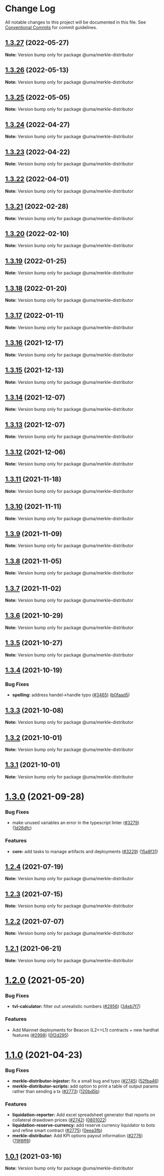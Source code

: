 # Change Log

All notable changes to this project will be documented in this file.
See [Conventional Commits](https://conventionalcommits.org) for commit guidelines.

## [1.3.27](https://github.com/UMAprotocol/protocol/compare/@uma/merkle-distributor@1.3.26...@uma/merkle-distributor@1.3.27) (2022-05-27)

**Note:** Version bump only for package @uma/merkle-distributor

## [1.3.26](https://github.com/UMAprotocol/protocol/compare/@uma/merkle-distributor@1.3.25...@uma/merkle-distributor@1.3.26) (2022-05-13)

**Note:** Version bump only for package @uma/merkle-distributor

## [1.3.25](https://github.com/UMAprotocol/protocol/compare/@uma/merkle-distributor@1.3.24...@uma/merkle-distributor@1.3.25) (2022-05-05)

**Note:** Version bump only for package @uma/merkle-distributor

## [1.3.24](https://github.com/UMAprotocol/protocol/compare/@uma/merkle-distributor@1.3.23...@uma/merkle-distributor@1.3.24) (2022-04-27)

**Note:** Version bump only for package @uma/merkle-distributor

## [1.3.23](https://github.com/UMAprotocol/protocol/compare/@uma/merkle-distributor@1.3.22...@uma/merkle-distributor@1.3.23) (2022-04-22)

**Note:** Version bump only for package @uma/merkle-distributor

## [1.3.22](https://github.com/UMAprotocol/protocol/compare/@uma/merkle-distributor@1.3.21...@uma/merkle-distributor@1.3.22) (2022-04-01)

**Note:** Version bump only for package @uma/merkle-distributor

## [1.3.21](https://github.com/UMAprotocol/protocol/compare/@uma/merkle-distributor@1.3.20...@uma/merkle-distributor@1.3.21) (2022-02-28)

**Note:** Version bump only for package @uma/merkle-distributor

## [1.3.20](https://github.com/UMAprotocol/protocol/compare/@uma/merkle-distributor@1.3.19...@uma/merkle-distributor@1.3.20) (2022-02-10)

**Note:** Version bump only for package @uma/merkle-distributor

## [1.3.19](https://github.com/UMAprotocol/protocol/compare/@uma/merkle-distributor@1.3.18...@uma/merkle-distributor@1.3.19) (2022-01-25)

**Note:** Version bump only for package @uma/merkle-distributor

## [1.3.18](https://github.com/UMAprotocol/protocol/compare/@uma/merkle-distributor@1.3.17...@uma/merkle-distributor@1.3.18) (2022-01-20)

**Note:** Version bump only for package @uma/merkle-distributor

## [1.3.17](https://github.com/UMAprotocol/protocol/compare/@uma/merkle-distributor@1.3.16...@uma/merkle-distributor@1.3.17) (2022-01-11)

**Note:** Version bump only for package @uma/merkle-distributor

## [1.3.16](https://github.com/UMAprotocol/protocol/compare/@uma/merkle-distributor@1.3.15...@uma/merkle-distributor@1.3.16) (2021-12-17)

**Note:** Version bump only for package @uma/merkle-distributor

## [1.3.15](https://github.com/UMAprotocol/protocol/compare/@uma/merkle-distributor@1.3.14...@uma/merkle-distributor@1.3.15) (2021-12-13)

**Note:** Version bump only for package @uma/merkle-distributor

## [1.3.14](https://github.com/UMAprotocol/protocol/compare/@uma/merkle-distributor@1.3.12...@uma/merkle-distributor@1.3.14) (2021-12-07)

**Note:** Version bump only for package @uma/merkle-distributor

## [1.3.13](https://github.com/UMAprotocol/protocol/compare/@uma/merkle-distributor@1.3.12...@uma/merkle-distributor@1.3.13) (2021-12-07)

**Note:** Version bump only for package @uma/merkle-distributor

## [1.3.12](https://github.com/UMAprotocol/protocol/compare/@uma/merkle-distributor@1.3.11...@uma/merkle-distributor@1.3.12) (2021-12-06)

**Note:** Version bump only for package @uma/merkle-distributor

## [1.3.11](https://github.com/UMAprotocol/protocol/compare/@uma/merkle-distributor@1.3.10...@uma/merkle-distributor@1.3.11) (2021-11-18)

**Note:** Version bump only for package @uma/merkle-distributor

## [1.3.10](https://github.com/UMAprotocol/protocol/compare/@uma/merkle-distributor@1.3.9...@uma/merkle-distributor@1.3.10) (2021-11-11)

**Note:** Version bump only for package @uma/merkle-distributor

## [1.3.9](https://github.com/UMAprotocol/protocol/compare/@uma/merkle-distributor@1.3.8...@uma/merkle-distributor@1.3.9) (2021-11-09)

**Note:** Version bump only for package @uma/merkle-distributor

## [1.3.8](https://github.com/UMAprotocol/protocol/compare/@uma/merkle-distributor@1.3.7...@uma/merkle-distributor@1.3.8) (2021-11-05)

**Note:** Version bump only for package @uma/merkle-distributor

## [1.3.7](https://github.com/UMAprotocol/protocol/compare/@uma/merkle-distributor@1.3.6...@uma/merkle-distributor@1.3.7) (2021-11-02)

**Note:** Version bump only for package @uma/merkle-distributor

## [1.3.6](https://github.com/UMAprotocol/protocol/compare/@uma/merkle-distributor@1.3.5...@uma/merkle-distributor@1.3.6) (2021-10-29)

**Note:** Version bump only for package @uma/merkle-distributor

## [1.3.5](https://github.com/UMAprotocol/protocol/compare/@uma/merkle-distributor@1.3.4...@uma/merkle-distributor@1.3.5) (2021-10-27)

**Note:** Version bump only for package @uma/merkle-distributor

## [1.3.4](https://github.com/UMAprotocol/protocol/compare/@uma/merkle-distributor@1.3.3...@uma/merkle-distributor@1.3.4) (2021-10-19)

### Bug Fixes

- **spelling:** address handel->handle typo ([#3465](https://github.com/UMAprotocol/protocol/issues/3465)) ([b0faad5](https://github.com/UMAprotocol/protocol/commit/b0faad57bb4f6549a1f90443780fc2932069a52b))

## [1.3.3](https://github.com/UMAprotocol/protocol/compare/@uma/merkle-distributor@1.3.2...@uma/merkle-distributor@1.3.3) (2021-10-08)

**Note:** Version bump only for package @uma/merkle-distributor

## [1.3.2](https://github.com/UMAprotocol/protocol/compare/@uma/merkle-distributor@1.3.1...@uma/merkle-distributor@1.3.2) (2021-10-01)

**Note:** Version bump only for package @uma/merkle-distributor

## [1.3.1](https://github.com/UMAprotocol/protocol/compare/@uma/merkle-distributor@1.3.0...@uma/merkle-distributor@1.3.1) (2021-10-01)

**Note:** Version bump only for package @uma/merkle-distributor

# [1.3.0](https://github.com/UMAprotocol/protocol/compare/@uma/merkle-distributor@1.2.4...@uma/merkle-distributor@1.3.0) (2021-09-28)

### Bug Fixes

- make unused variables an error in the typescript linter ([#3279](https://github.com/UMAprotocol/protocol/issues/3279)) ([1d26dfc](https://github.com/UMAprotocol/protocol/commit/1d26dfcd500cc4f84dc5672de0c8f9a7c5592e43))

### Features

- **core:** add tasks to manage artifacts and deployments ([#3229](https://github.com/UMAprotocol/protocol/issues/3229)) ([15a8f31](https://github.com/UMAprotocol/protocol/commit/15a8f31e3d3ce0df9b68b03ae56f8df789ae481a))

## [1.2.4](https://github.com/UMAprotocol/protocol/compare/@uma/merkle-distributor@1.2.3...@uma/merkle-distributor@1.2.4) (2021-07-19)

**Note:** Version bump only for package @uma/merkle-distributor

## [1.2.3](https://github.com/UMAprotocol/protocol/compare/@uma/merkle-distributor@1.2.2...@uma/merkle-distributor@1.2.3) (2021-07-15)

**Note:** Version bump only for package @uma/merkle-distributor

## [1.2.2](https://github.com/UMAprotocol/protocol/compare/@uma/merkle-distributor@1.2.1...@uma/merkle-distributor@1.2.2) (2021-07-07)

**Note:** Version bump only for package @uma/merkle-distributor

## [1.2.1](https://github.com/UMAprotocol/protocol/compare/@uma/merkle-distributor@1.2.0...@uma/merkle-distributor@1.2.1) (2021-06-21)

**Note:** Version bump only for package @uma/merkle-distributor

# [1.2.0](https://github.com/UMAprotocol/protocol/compare/@uma/merkle-distributor@1.1.0...@uma/merkle-distributor@1.2.0) (2021-05-20)

### Bug Fixes

- **tvl-calculator:** filter out unrealistic numbers ([#2956](https://github.com/UMAprotocol/protocol/issues/2956)) ([34eb7f7](https://github.com/UMAprotocol/protocol/commit/34eb7f783c296418cca244123214d53fece041e9))

### Features

- Add Mainnet deployments for Beacon (L2<>L1) contracts + new hardhat features ([#2998](https://github.com/UMAprotocol/protocol/issues/2998)) ([0f2d295](https://github.com/UMAprotocol/protocol/commit/0f2d295d43b3f27b4f14962148d239e124796d6b))

# [1.1.0](https://github.com/UMAprotocol/protocol/compare/@uma/merkle-distributor@1.0.4...@uma/merkle-distributor@1.1.0) (2021-04-23)

### Bug Fixes

- **merkle-distributor-injestor:** fix a small bug and typo ([#2745](https://github.com/UMAprotocol/protocol/issues/2745)) ([52fba46](https://github.com/UMAprotocol/protocol/commit/52fba469f519bfcdd6e49793390badb0fb15ef67))
- **merkle-distributor-scripts:** add option to print a table of output params rather than sending a tx ([#2773](https://github.com/UMAprotocol/protocol/issues/2773)) ([120bd5b](https://github.com/UMAprotocol/protocol/commit/120bd5b37bd7e6b56f4269e16a38e6aacce81b60))

### Features

- **liquidation-reporter:** Add excel spreadsheet generator that reports on collateral drawdown prices ([#2742](https://github.com/UMAprotocol/protocol/issues/2742)) ([0801022](https://github.com/UMAprotocol/protocol/commit/08010229505a643b048d472d2c409f4e03728487))
- **liquidation-reserve-currency:** add reserve currency liquidator to bots and refine smart contract ([#2775](https://github.com/UMAprotocol/protocol/issues/2775)) ([0eea3fb](https://github.com/UMAprotocol/protocol/commit/0eea3fbb610f74694c22ca36f6902faf3fa9092b))
- **merkle-distributor:** Add KPI options payout information ([#2776](https://github.com/UMAprotocol/protocol/issues/2776)) ([79f8ff8](https://github.com/UMAprotocol/protocol/commit/79f8ff8cbc2ca47606a00d04281fafa32b0d4d16))

## [1.0.1](https://github.com/UMAprotocol/protocol/compare/@uma/merkle-distributor@1.0.0...@uma/merkle-distributor@1.0.1) (2021-03-16)

**Note:** Version bump only for package @uma/merkle-distributor

